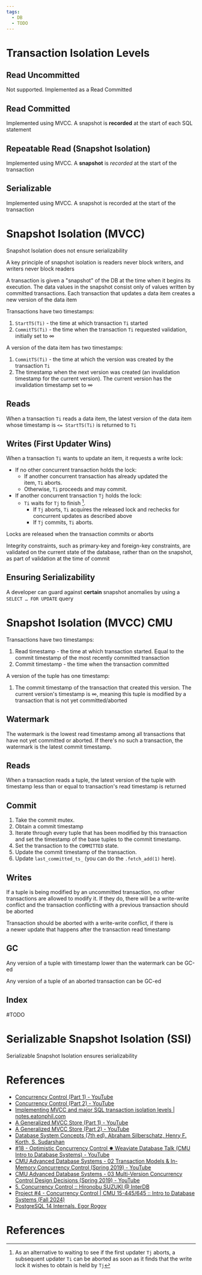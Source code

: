 ```yaml
---
tags:
  - DB
  - TODO
---
```


# Transaction Isolation Levels

## Read Uncommitted

Not supported. Implemented as a Read Committed

## Read Committed

Implemented using MVCC. A snapshot is **recorded** at the start of each SQL statement

## Repeatable Read (Snapshot Isolation)

Implemented using MVCC. A **snapshot** is *recorded* at the start of the transaction

## Serializable

Implemented using MVCC. A snapshot is recorded at the start of the transaction

# Snapshot Isolation (MVCC)

Snapshot Isolation does not ensure serializability

A key principle of snapshot isolation is readers never block writers, and writers never block readers

A transaction is given a "snapshot" of the DB at the time when it begins its execution. The data values in the snapshot consist only of values written by committed transactions. Each transaction that updates a data item creates a new version of the data item

Transactions have two timestamps:

1. `StartTS(Ti)` - the time at which transaction `Ti` started
2. `CommitTS(Ti)` - the time when the transaction `Ti` requested validation, initially set to ∞

A version of the data item has two timestamps:

1. `CommitTS(Ti)` - the time at which the version was created by the transaction `Ti`
2. The timestamp when the next version was created (an invalidation timestamp for the current version). The current version has the invalidation timestamp set to ∞

## Reads

When a transaction `Ti` reads a data item, the latest version of the data item whose timestamp is `<= StartTS(Ti)` is returned to `Ti`

## Writes (First Updater Wins)

When a transaction `Ti` wants to update an item, it requests a write lock:

- If no other concurrent transaction holds the lock:
	- If another concurrent transaction has already updated the item, `Ti` aborts.
	- Otherwise, `Ti` proceeds and may commit.
- If another concurrent transaction `Tj` holds the lock:
	- `Ti` waits for `Tj` to finish [^1].
		- If `Tj` aborts, `Ti` acquires the released lock and rechecks for concurrent updates as described above
		- If `Tj` commits, `Ti` aborts.

[^1]: As an alternative to waiting to see if the first updater `Tj` aborts, a subsequent updater `Ti` can be aborted as soon as it finds that the write lock it wishes to obtain is held by `Tj`

Locks are released when the transaction commits or aborts

Integrity constraints, such as primary-key and foreign-key constraints, are validated on the current state of the database, rather than on the snapshot, as part of validation at the time of commit

## Ensuring Serializability

A developer can guard against **certain** snapshot anomalies by using a `SELECT … FOR UPDATE` query

# Snapshot Isolation (MVCC) CMU

Transactions have two timestamps:

1. Read timestamp - the time at which transaction started. Equal to the commit timestamp of the most recently committed transaction
2. Commit timestamp - the time when the transaction committed

A version of the tuple has one timestamp:

1. The commit timestamp of the transaction that created this version. The current version's timestamp is ∞, meaning this tuple is modified by a transaction that is not yet committed/aborted

## Watermark

The watermark is the lowest read timestamp among all transactions that have not yet committed or aborted. If there's no such a transaction, the watermark is the latest commit timestamp.

## Reads

When a transaction reads a tuple, the latest version of the tuple with timestamp less than or equal to transaction's read timestamp is returned

## Commit

1. Take the commit mutex.
2. Obtain a commit timestamp
3. Iterate through every tuple that has been modified by this transaction and set the timestamp of the base tuples to the commit timestamp.
4. Set the transaction to the `COMMITTED` state.
5. Update the commit timestamp of the transaction.
6. Update `last_committed_ts_` (you can do the `.fetch_add(1)` here).

## Writes

If a tuple is being modified by an uncommitted transaction, no other transactions are allowed to modify it. If they do, there will be a write-write conflict and the transaction conflicting with a previous transaction should be aborted

Transaction should be aborted with a write-write conflict, if there is a newer update that happens after the transaction read timestamp

## GC

Any version of a tuple with timestamp lower than the watermark can be GC-ed

Any version of a tuple of an aborted transaction can be GC-ed

## Index

#TODO

# Serializable Snapshot Isolation (SSI)

Serializable Snapshot Isolation ensures serializability

# References

- [Concurrency Control (Part 1) - YouTube](https://youtu.be/Z1rI4xtkbWw?si=EH-KIY0WSta3qn6E)
- [Concurrency Control (Part 2) - YouTube](https://youtu.be/B1Ge7QmyK_w?si=IxVV3vz2VROVY4tZ)
- [Implementing MVCC and major SQL transaction isolation levels \| notes.eatonphil.com](https://notes.eatonphil.com/2024-05-16-mvcc.html)
- [A Generalized MVCC Store (Part 1) - YouTube](https://youtu.be/wMm03mGJ4jw?si=RYKcKSwr5zs2RCq5)
- [A Generalized MVCC Store (Part 2) - YouTube](https://youtu.be/WUhalZgliW0?si=qEZ3hrcjgIZXAbeu)
- [Database System Concepts (7th ed). Abraham Silberschatz, Henry F. Korth, S. Sudarshan](References.md#Database%20System%20Concepts%20(7th%20ed).%20Abraham%20Silberschatz,%20Henry%20F.%20Korth,%20S.%20Sudarshan)
- [#18 - Optimistic Concurrency Control ✸ Weaviate Database Talk (CMU Intro to Database Systems) - YouTube](https://youtu.be/-TA0QIwFUnU?si=6jMuiugRU0-mABup)
- [CMU Advanced Database Systems - 02 Transaction Models & In-Memory Concurrency Control (Spring 2019) - YouTube](https://youtu.be/DyYO3yaA1wc?si=uVP6h96WLAsdKsTu)
- [CMU Advanced Database Systems - 03 Multi-Version Concurrency Control Design Decisions (Spring 2019) - YouTube](https://youtu.be/BShOt5gYiPs?si=XpeFoaag0NkbbnAs)
- [5. Concurrency Control :: Hironobu SUZUKI @ InterDB](https://www.interdb.jp/pg/pgsql05.html)
- [Project #4 - Concurrency Control \| CMU 15-445/645 :: Intro to Database Systems (Fall 2024)](https://15445.courses.cs.cmu.edu/fall2024/project4/)
- [PostgreSQL 14 Internals. Egor Rogov](References.md#PostgreSQL%2014%20Internals.%20Egor%20Rogov)

# References
